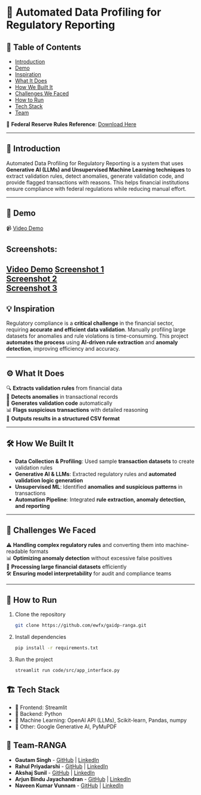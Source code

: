 # 🚀 Automated Data Profiling for Regulatory Reporting  

## 📌 Table of Contents  
- [Introduction](#-introduction)  
- [Demo](#-demo)  
- [Inspiration](#-inspiration)  
- [What It Does](#-what-it-does)  
- [How We Built It](#-how-we-built-it)  
- [Challenges We Faced](#-challenges-we-faced)  
- [How to Run](#-how-to-run)  
- [Tech Stack](#-tech-stack)  
- [Team](#-team)  

📄 **Federal Reserve Rules Reference**: [Download Here](https://www.federalreserve.gov/apps/reportingforms/Download/DownloadAttachment?guid=83c6e71a-86c2-40b6-a9a5-16e15ca7d2d8)  

---

## 🎯 Introduction  
Automated Data Profiling for Regulatory Reporting is a system that uses **Generative AI (LLMs) and Unsupervised Machine Learning techniques** to extract validation rules, detect anomalies, generate validation code, and provide flagged transactions with reasons. This helps financial institutions ensure compliance with federal regulations while reducing manual effort.  

---

## 🎥 Demo  
📹 [Video Demo](https://drive.google.com/file/d/1M4ebD24i0dekWVtgFMmWI-alsDmeS1JS/view?usp=sharing) 

## Screenshots:  
[Video Demo](https://drive.google.com/file/d/1M4ebD24i0dekWVtgFMmWI-alsDmeS1JS/view?usp=sharing) 
[Screenshot 1](https://drive.google.com/file/d/10X8DGCGZFai6D-r1P-rqxwK4c-wttS7W/view?usp=sharing)  
[Screenshot 2](https://drive.google.com/file/d/1LAj5PXZzcztMocPLox94_WP4xo8T_pUh/view?usp=sharing)  
[Screenshot 3](https://drive.google.com/file/d/1K4LUPUpP_XjugymajXxahDHIoLgO8Y6S/view?usp=sharing)
---

## 💡 Inspiration  
Regulatory compliance is a **critical challenge** in the financial sector, requiring **accurate and efficient data validation**. Manually profiling large datasets for anomalies and rule violations is time-consuming. This project **automates the process** using **AI-driven rule extraction** and **anomaly detection**, improving efficiency and accuracy.  

---

## ⚙️ What It Does  
🔍 **Extracts validation rules** from financial data  
🚨 **Detects anomalies** in transactional records  
📝 **Generates validation code** automatically  
📊 **Flags suspicious transactions** with detailed reasoning  
📎 **Outputs results in a structured CSV format**  

---

## 🛠️ How We Built It  
- **Data Collection & Profiling**: Used sample **transaction datasets** to create validation rules  
- **Generative AI & LLMs**: Extracted regulatory rules and **automated validation logic generation**  
- **Unsupervised ML**: Identified **anomalies and suspicious patterns** in transactions  
- **Automation Pipeline**: Integrated **rule extraction, anomaly detection, and reporting**  

---

## 🚧 Challenges We Faced  
⚠️ **Handling complex regulatory rules** and converting them into machine-readable formats  
📊 **Optimizing anomaly detection** without excessive false positives  
💾 **Processing large financial datasets** efficiently  
🛠️ **Ensuring model interpretability** for audit and compliance teams  

---


## 🏃 How to Run  
1. Clone the repository  
   ```sh
   git clone https://github.com/ewfx/gaidp-ranga.git

2. Install dependencies  
   ```sh
   pip install -r requirements.txt  

   ```
3. Run the project  
   ```sh
   streamlit run code/src/app_interface.py
   ```

## 🏗️ Tech Stack
- 🔹 Frontend: Streamlit
- 🔹 Backend: Python
- 🔹 Machine Learning: OpenAI API (LLMs), Scikit-learn, Pandas, numpy
- 🔹 Other: Google Generative AI, PyMuPDF


## 👥 Team-RANGA
- **Gautam Singh** - [GitHub](https://github.com/gautamdevloper) | [LinkedIn](https://www.linkedin.com/in/gautam-singh-1707/)
- **Rahul Priyadarshi** - [GitHub](https://github.com/rahulp99) | [LinkedIn](https://www.linkedin.com/in/rahul-pr99/)
- **Akshaj Sunil** - [GitHub](https://github.com/akshajsunil) | [LinkedIn](https://www.linkedin.com/in/akshaj-sunil-ba219a179/)
- **Arjun Bindu Jayachandran** - [GitHub](https://github.com/Arjun-B-J) | [LinkedIn](https://www.linkedin.com/in/arjun-bindu-jayachandran-76741a185/)
- **Naveen Kumar Vunnam** - [GitHub](https://github.com/Naveen219) | [LinkedIn](https://www.linkedin.com/in/naveen-kumar-vunnam-9a064b177/)
